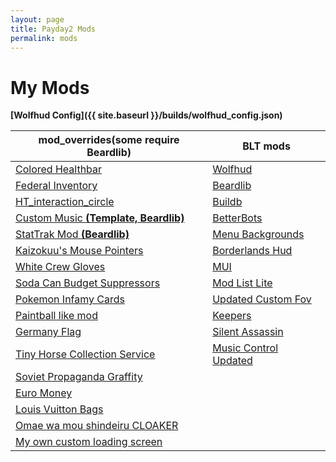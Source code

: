 ```yaml
---
layout: page
title: Payday2 Mods
permalink: mods
---
```

# My Mods

__[Wolfhud Config]({{ site.baseurl }}/builds/wolfhud_config.json)__

mod_overrides(some require Beardlib)|BLT mods
------------------------------------|--------
[Colored Healthbar](http://modwork.shop/16412) | [Wolfhud](https://github.com/Kamikaze94/WolfHUD)
[Federal Inventory](https://steamcommunity.com/groups/FEDNET_Inventory) | [Beardlib](http://modwork.shop/14924)
[HT_interaction_circle](http://modwork.shop/20914) | [Buildb](https://paydaymods.com/mods/65/BDB)
[Custom Music __(Template, Beardlib)__ ](http://modwork.shop/18106)| [BetterBots](http://paydaymods.com/mods/108/BB)
[StatTrak Mod __(Beardlib)__](http://modwork.shop/20004)| [Menu Backgrounds](http://modwork.shop/17160)
[Kaizokuu's Mouse Pointers](http://modwork.shop/20897) | [Borderlands Hud](http://modwork.shop/20420)
[White Crew Gloves](http://modwork.shop/20778) | [MUI](http://paydaymods.com/mods/44/arm_mui)
[Soda Can Budget Suppressors](http://modwork.shop/19073) | [Mod List Lite](http://paydaymods.com/mods/551/mll)
[Pokemon Infamy Cards](http://modwork.shop/13267) | [Updated Custom Fov](http://modwork.shop/20801)
[Paintball like mod](http://modwork.shop/12568) | [Keepers](http://paydaymods.com/mods/102/KPR)
[Germany Flag](http://modwork.shop/13856) | [Silent Assassin](http://paydaymods.com/mods/304/silentassassin)
[Tiny Horse Collection Service](http://modwork.shop/19177) | [Music Control Updated](http://modwork.shop/20833)
[Soviet Propaganda Graffity](http://modwork.shop/22314) |
[Euro Money](http://modwork.shop/12375) |
[Louis Vuitton Bags](http://modwork.shop/20355) |
 [Omae wa mou shindeiru CLOAKER](http://modwork.shop/20431) |
 [My own custom loading screen](https://www.deviantart.com/jennyisdrawing/art/Payday-2-Fan-art-428901564) |